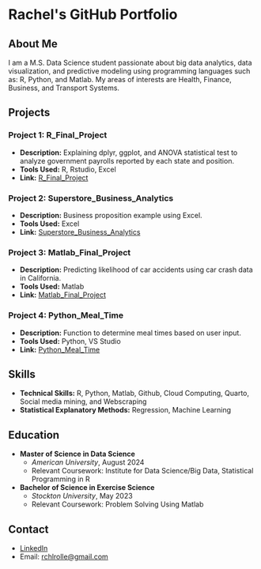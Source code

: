# Rachel's GitHub Portfolio

## About Me
I am a M.S. Data Science student passionate about big data analytics, data visualization, and predictive modeling using programming languages such as: R, Python, and Matlab. My areas of interests are Health, Finance, Business, and Transport Systems.

## Projects

### Project 1: R_Final_Project
- **Description:** Explaining dplyr, ggplot, and ANOVA statistical test to analyze government payrolls reported by each state and position.
- **Tools Used:** R, Rstudio, Excel
- **Link:** [R_Final_Project](https://github.com/rchlrolle/R_final_project.git)

### Project 2: Superstore_Business_Analytics
- **Description:** Business proposition example using Excel.
- **Tools Used:** Excel
- **Link:** [Superstore_Business_Analytics](https://github.com/rchlrolle/superstore_business_analytics.git)

### Project 3: Matlab_Final_Project
- **Description:** Predicting likelihood of car accidents using car crash data in California.
- **Tools Used:** Matlab
- **Link:** [Matlab_Final_Project](https://github.com/rchlrolle/car_accidents_matlab_project.git)

### Project 4: Python_Meal_Time
- **Description:** Function to determine meal times based on user input.
- **Tools Used:** Python, VS Studio
- **Link:** [Python_Meal_Time](https://github.com/rchlrolle/rchlrolle.github.io/blob/main/meal%20python)

## Skills
- **Technical Skills:** R, Python, Matlab, Github, Cloud Computing, Quarto, Social media mining, and Webscraping
- **Statistical Explanatory Methods:** Regression, Machine Learning

## Education
- **Master of Science in Data Science**
  - *American University*, August 2024
  - Relevant Coursework: Institute for Data Science/Big Data, Statistical Programming in R
- **Bachelor of Science in Exercise Science**
  - *Stockton University*, May 2023
  - Relevant Coursework: Problem Solving Using Matlab

## Contact
- [LinkedIn](https://www.linkedin.com/in/rachel-rolle-analyst/)
- Email: rchlrolle@gmail.com

